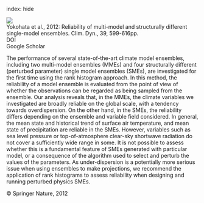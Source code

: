index: hide

<div class="Citation">
    <div class="Citation-thumb CitationThumb-linked"  data-href="https://doi.org/10.1007/s00382-011-1203-1">
      <img src="https://static.claimspace.cloud/climate-study-static/refs/thumbs/11/Yokohata_et_al_2012-thumb.png" />
    </div>

  <div class="Citation-body">
    <div class="Citation-text">Yokohata et al., 2012: Reliability of multi-model and structurally different single-model ensembles. <span class="Article-journal">Clim. Dyn., </span><span class="Article-volume">39, </span>599-616pp.</div>
    <div class="Citation-links">
      <div class="CitationLink" data-href="https://doi.org/10.1007/s00382-011-1203-1">
        <div class="CitationLink-icon CitationLink-Doi"></div>
        <div class="CitationLink-text">DOI</div>
      </div>
      <div class="CitationLink" data-href="https://scholar.google.com/scholar?q=10.1007/s00382-011-1203-1">
        <div class="CitationLink-icon CitationLink-Scholar"></div>
        <div class="CitationLink-text">Google Scholar</div>
      </div>
    </div>
  </div>
</div>

The performance of several state-of-the-art climate model ensembles, including two multi-model ensembles (MMEs) and four structurally different (perturbed parameter) single model ensembles (SMEs), are investigated for the first time using the rank histogram approach. In this method, the reliability of a model ensemble is evaluated from the point of view of whether the observations can be regarded as being sampled from the ensemble. Our analysis reveals that, in the MMEs, the climate variables we investigated are broadly reliable on the global scale, with a tendency towards overdispersion. On the other hand, in the SMEs, the reliability differs depending on the ensemble and variable field considered. In general, the mean state and historical trend of surface air temperature, and mean state of precipitation are reliable in the SMEs. However, variables such as sea level pressure or top-of-atmosphere clear-sky shortwave radiation do not cover a sufficiently wide range in some. It is not possible to assess whether this is a fundamental feature of SMEs generated with particular model, or a consequence of the algorithm used to select and perturb the values of the parameters. As under-dispersion is a potentially more serious issue when using ensembles to make projections, we recommend the application of rank histograms to assess reliability when designing and running perturbed physics SMEs.

<div class="Citation-copy">
&copy; Springer Nature, 2012
</div>